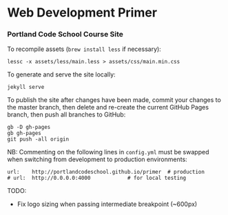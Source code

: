 Web Development Primer
=======================
### Portland Code School Course Site

To recompile assets (`brew install less` if necessary):

```
lessc -x assets/less/main.less > assets/css/main.min.css
```

To generate and serve the site locally:
```
jekyll serve
```

To publish the site after changes have been made, commit your changes to the master branch, then delete and re-create the current GitHub Pages branch, then push all branches to GitHub:

```
gb -D gh-pages
gb gh-pages
git push -all origin
```

NB: Commenting on the following lines in `config.yml` must be swapped when switching from development to production environments:

```
url:    http://portlandcodeschool.github.io/primer  # production
# url:  http://0.0.0.0:4000            # for local testing
```


TODO:

* Fix logo sizing when passing intermediate breakpoint (~600px)
